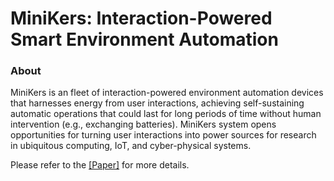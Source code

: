 # MiniKers: Interaction-Powered Smart Environment Automation

### About
MiniKers is an fleet of interaction-powered environment automation devices that harnesses energy from user interactions, achieving self-sustaining automatic operations that could last for long periods of time without human intervention (e.g., exchanging batteries). MiniKers system opens opportunities for turning user interactions into power sources for research in ubiquitous computing, IoT, and cyber-physical systems.

Please refer to the [[Paper]](https://dl.acm.org/doi/10.1145/3550287) for more details.


